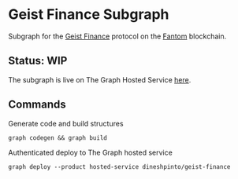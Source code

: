 # Geist Finance Subgraph

Subgraph for the [Geist Finance](https://geist.finance/markets) protocol on the [Fantom](https://fantom.foundation) blockchain.


## Status: WIP
The subgraph is live on The Graph Hosted Service [here](https://thegraph.com/hosted-service/subgraph/dineshpinto/geist-finance).

## Commands
Generate code and build structures

```shell
graph codegen && graph build
```

Authenticated deploy to The Graph hosted service

```shell
graph deploy --product hosted-service dineshpinto/geist-finance
```